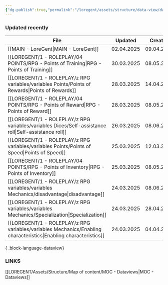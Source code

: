 ```yaml
---
{"dg-publish":true,"permalink":"/loregent/assets/structure/data-view/dw-updated-recently/"}
---
```


### Updated recently

| File                                                                                                                | Updated    | Created    |
| ------------------------------------------------------------------------------------------------------------------- | ---------- | ---------- |
| [[MAIN - LoreGent\|MAIN - LoreGent]]                                                                             | 02.04.2025 | 09.04.2024 |
| [[LOREGENT/1 - ROLEPLAY/04 POINTS/RPG - Points of Training\|RPG - Points of Training]]                           | 30.03.2025 | 08.05.2024 |
| [[LOREGENT/1 - ROLEPLAY/z RPG variables/variables Points/Points of Rewards\|Points of Rewards]]                  | 28.03.2025 | 14.04.2024 |
| [[LOREGENT/1 - ROLEPLAY/04 POINTS/RPG - Points of Reward\|RPG - Points of Reward]]                               | 28.03.2025 | 08.05.2024 |
| [[LOREGENT/1 - ROLEPLAY/z RPG variables/variables Dices/Self-assistance roll\|Self-assistance roll]]             | 26.03.2025 | 08.06.2024 |
| [[LOREGENT/1 - ROLEPLAY/z RPG variables/variables Points/Points of Speed\|Points of Speed]]                      | 25.03.2025 | 12.03.2024 |
| [[LOREGENT/1 - ROLEPLAY/04 POINTS/RPG - Points of Inventory\|RPG - Points of Inventory]]                         | 25.03.2025 | 08.05.2024 |
| [[LOREGENT/1 - ROLEPLAY/z RPG variables/variables Mechanics/disadvantage\|disadvantage]]                         | 24.03.2025 | 08.06.2024 |
| [[LOREGENT/1 - ROLEPLAY/z RPG variables/variables Mechanics/Specialization\|Specialization]]                     | 24.03.2025 | 28.04.2024 |
| [[LOREGENT/1 - ROLEPLAY/z RPG variables/variables Mechanics/Enabling characteristics\|Enabling characteristics]] | 24.03.2025 | 04.04.2024 |

{ .block-language-dataview}

### LINKS

[[LOREGENT/Assets/Structure/Map of content/MOC - Dataviews\|MOC - Dataviews]]